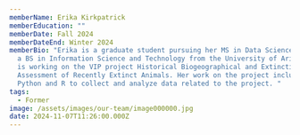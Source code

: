 ```yaml
---
memberName: Erika Kirkpatrick
memberEducation: ""
memberDate: Fall 2024
memberDateEnd: Winter 2024
memberBio: "Erika is a graduate student pursuing her MS in Data Science, she has
  a BS in Information Science and Technology from the University of Arizona. She
  is working on the VIP project Historical Biogeographical and Extinction Risk
  Assessment of Recently Extinct Animals. Her work on the project includes using
  Python and R to collect and analyze data related to the project. "
tags:
  - Former
image: /assets/images/our-team/image000000.jpg
date: 2024-11-07T11:26:00.000Z
---
```


